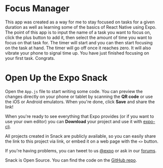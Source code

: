 # Focus Manager
This app was created as a way for me to stay focused on tasks for a given duration as well as learning some of the basics of React Native using Expo. The point of
this app is to input the name of a task you want to focus on, click the plus button to add it, then select the amount of time you want to focus on that task for.
The timer will start and you can then start focusing on the task at hand. The timer will go off once it reaches zero. It will also vibrate your phone to signal
time up. You have just finished focusing on your first task. Congrats.

# Open Up the Expo Snack

Open the `App.js` file to start writing some code. You can preview the changes directly on your phone or tablet by scanning the **QR code** or use the iOS or Android emulators. When you're done, click **Save** and share the link!

When you're ready to see everything that Expo provides (or if you want to use your own editor) you can **Download** your project and use it with [expo-cli](https://docs.expo.io/get-started/installation).

All projects created in Snack are publicly available, so you can easily share the link to this project via link, or embed it on a web page with the `<>` button.

If you're having problems, you can tweet to us [@expo](https://twitter.com/expo) or ask in our [forums](https://forums.expo.io/c/snack).

Snack is Open Source. You can find the code on the [GitHub repo](https://github.com/expo/snack).
